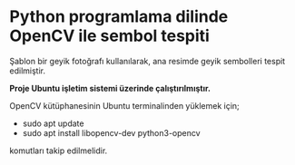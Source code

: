 # Python programlama dilinde OpenCV ile sembol tespiti

Şablon bir geyik fotoğrafı kullanılarak, ana resimde geyik sembolleri tespit edilmiştir.

**Proje Ubuntu işletim sistemi üzerinde çalıştırılmıştır.**

OpenCV kütüphanesinin Ubuntu terminalinden yüklemek için;
- sudo apt update
- sudo apt install libopencv-dev python3-opencv

komutları takip edilmelidir.
